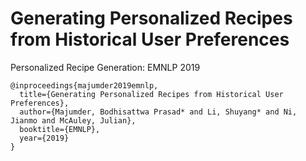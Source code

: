 # Generating Personalized Recipes from Historical User Preferences
Personalized Recipe Generation: EMNLP 2019


```
@inproceedings{majumder2019emnlp,
  title={Generating Personalized Recipes from Historical User Preferences},
  author={Majumder, Bodhisattwa Prasad* and Li, Shuyang* and Ni, Jianmo and McAuley, Julian},
  booktitle={EMNLP},
  year={2019}
}
```
